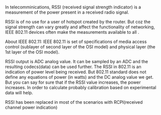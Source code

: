 In telecomminications, RSSI (received signal strength indicator) is a measurement of the power present in a received radio signal.

RSSI is of no use for a user of hotspot created by the router. But coz the signal strength can vary greatly and affect the functionality of networking, IEEE 802.11 devices often make the measurements available to all .

About IEEE 802.11: 
IEEE 802.11 is set of specifications of media access control (sublayer of second layer of the OSI model) and physical layer (the 1st layer of the OSI model). 

RSSI output is ADC analog value. It can be sampled by an ADC and the resulting codecs(data) can be used further. The RSSI in 802.11 is an indication of power level being received.
But 802.11 standard does not define any equations of power (in watts) and the DC analog value we get. But you can say for sure that if the RSSI value increases, the power increases.
In order to calculate probably calibration based on experimental data will help.

RSSI has been replaced in most of the scenarios with RCPI(received channel power indication)         
